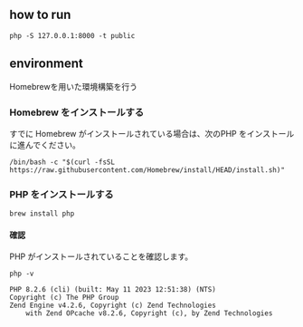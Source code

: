 ## how to run

```console
php -S 127.0.0.1:8000 -t public
```

## environment

Homebrewを用いた環境構築を行う

### Homebrew をインストールする

すでに Homebrew がインストールされている場合は、次のPHP をインストールに進んでください。

```console:コマンド
/bin/bash -c "$(curl -fsSL https://raw.githubusercontent.com/Homebrew/install/HEAD/install.sh)"
```

### PHP をインストールする
```console:コマンド
brew install php
```

#### 確認

PHP がインストールされていることを確認します。

```console:コマンド
php -v
```

```console:結果例
PHP 8.2.6 (cli) (built: May 11 2023 12:51:38) (NTS)
Copyright (c) The PHP Group
Zend Engine v4.2.6, Copyright (c) Zend Technologies
    with Zend OPcache v8.2.6, Copyright (c), by Zend Technologies
```
    